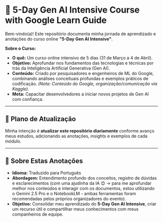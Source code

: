 # 🚀 5-Day Gen AI Intensive Course with Google Learn Guide

Bem-vindo(a)! Este repositório documenta minha jornada de aprendizado e anotações do curso online **"5-Day Gen AI Intensive"**. 

**Sobre o Curso:**
*   **O quê:** Um curso online intensivo de 5 dias (31 de Março a 4 de Abril).
*   **Objetivo:** Aprofundar nos fundamentos das tecnologias e técnicas por trás da Inteligência Artificial Generativa (Gen AI).
*   **Conteúdo:** Criado por pesquisadores e engenheiros de ML do Google, combinando análises conceituais profundas e exemplos práticos de codificação. *(Nota: Conteúdo do Google, organização/comunicação via Kaggle).*
*   **Meta:** Capacitar desenvolvedores a iniciar novos projetos de Gen AI com confiança.
---

## 📅 Plano de Atualização

Minha intenção é **atualizar este repositório diariamente** conforme avanço meus estudos, adicionando as anotações, insights e exemplos de cada módulo.

---

## 📝 Sobre Estas Anotações

*   **Idioma:** Traduzido para Português
*   **Abordagem:** Entendimento profundo dos conceitos, registro de dúvidas e esclarecimentos (com uma ajudinha da IA 😊 -> para me aprofundar melhor nos conteúdos e interagir com os documentos, estou utilizando o Gemini 2.5 Pro e o NotebookLM - ambas ferramentas foram recomendadas pelos próprios organizadores do evento).
*   **Objetivo:** Consolidar meu aprendizado do **5-Day Gen AI Intensive**, criar um recurso útil e compartilhar meus conhecimentos com meus companheiros de equipe.